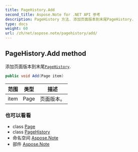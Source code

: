 ```yaml
---
title: PageHistory.Add
second_title: Aspose.Note for .NET API 参考
description: PageHistory 方法. 添加页面版本到末尾PageHistory.
type: docs
weight: 60
url: /zh/net/aspose.note/pagehistory/add/
---
```

## PageHistory.Add method

添加页面版本到末尾[`PageHistory`](../).

```csharp
public void Add(Page item)
```

| 范围 | 类型 | 描述 |
| --- | --- | --- |
| item | Page | 页面版本。 |

### 也可以看看

* class [Page](../../page/)
* class [PageHistory](../)
* 命名空间 [Aspose.Note](../../pagehistory/)
* 部件 [Aspose.Note](../../../)


